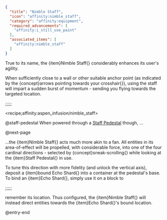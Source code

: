```json
{
  "title": "Nimble Staff",
  "icon": "affinity:nimble_staff",
  "category": "affinity:equipment",
  "required_advancements": [
    "affinity:i_still_use_paint"
  ],
  "associated_items": [
    "affinity:nimble_staff"
  ]
}
```

True to its name, the {item}Nimble Staff{} considerably enhances its user's agility.


When sufficiently close to a wall or other suitable anchor point (as indicated by the {concept}arrows pointing towards
your crosshair{}), using the staff will impart a sudden burst of momentum - sending you flying towards the targeted
location.

;;;;;

<recipe;affinity:aspen_infusion/nimble_staff>

@staff-pedestal
When powered through a [Staff Pedestal](^affinity:staff_pedestal) though, ...


@next-page

...the {item}Nimble Staff{} acts much more akin to a fan. All entities in its area-of-effect will be propelled, with
considerable force, into one of the four cardinal directions - selected by {concept}sneak-scrolling{} while looking
at the {item}Staff Pedestal{} in use.


To tune this direction with more fidelity (and unlock the vertical axis), deposit a {item}bound Echo Shard{} into a
container at the pedestal's base. To bind an {item}Echo Shard{}, simply use it on a block to

;;;;;

remember its location. Thus configured, the {item}Nimble Staff{} will instead direct entities towards the {item}Echo
Shard{}'s bound location.

@entry-end